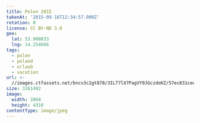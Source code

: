 ```yaml
---
title: Polen 2015
takenAt: '2015-09-16T12:34:57.000Z'
rotation: 0
license: CC BY-ND 3.0
geo:
  lat: 53.908833
  lng: 14.254666
tags:
  - polen
  - poland
  - urlaub
  - vacation
url: >-
  //images.ctfassets.net/bncv3c2gt878/3ILT7lX7PagVY9JGczdoKZ/57ec831cee363a3014e1c9a494fe81b6/polen-2015_25862779101_o
size: 3261492
image:
  width: 2868
  height: 4310
contentType: image/jpeg
---
```


